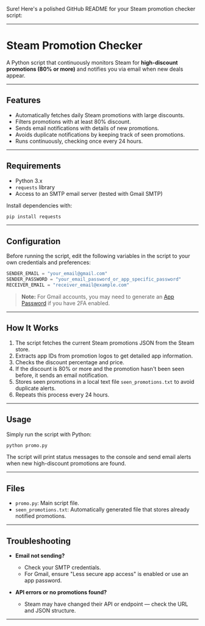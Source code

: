 Sure! Here's a polished GitHub README for your Steam promotion checker script:

---

# Steam Promotion Checker

A Python script that continuously monitors Steam for **high-discount promotions (80% or more)** and notifies you via email when new deals appear.

---

## Features

* Automatically fetches daily Steam promotions with large discounts.
* Filters promotions with at least 80% discount.
* Sends email notifications with details of new promotions.
* Avoids duplicate notifications by keeping track of seen promotions.
* Runs continuously, checking once every 24 hours.

---

## Requirements

* Python 3.x
* `requests` library
* Access to an SMTP email server (tested with Gmail SMTP)

Install dependencies with:

```bash
pip install requests
```

---

## Configuration

Before running the script, edit the following variables in the script to your own credentials and preferences:

```python
SENDER_EMAIL = "your_email@gmail.com"
SENDER_PASSWORD = "your_email_password_or_app_specific_password"
RECEIVER_EMAIL = "receiver_email@example.com"
```

> **Note:** For Gmail accounts, you may need to generate an [App Password](https://support.google.com/accounts/answer/185833) if you have 2FA enabled.

---

## How It Works

1. The script fetches the current Steam promotions JSON from the Steam store.
2. Extracts app IDs from promotion logos to get detailed app information.
3. Checks the discount percentage and price.
4. If the discount is 80% or more and the promotion hasn't been seen before, it sends an email notification.
5. Stores seen promotions in a local text file `seen_promotions.txt` to avoid duplicate alerts.
6. Repeats this process every 24 hours.

---

## Usage

Simply run the script with Python:

```bash
python promo.py
```

The script will print status messages to the console and send email alerts when new high-discount promotions are found.

---

## Files

* `promo.py`: Main script file.
* `seen_promotions.txt`: Automatically generated file that stores already notified promotions.

---

## Troubleshooting

* **Email not sending?**

  * Check your SMTP credentials.
  * For Gmail, ensure "Less secure app access" is enabled or use an app password.
* **API errors or no promotions found?**

  * Steam may have changed their API or endpoint — check the URL and JSON structure.

---

